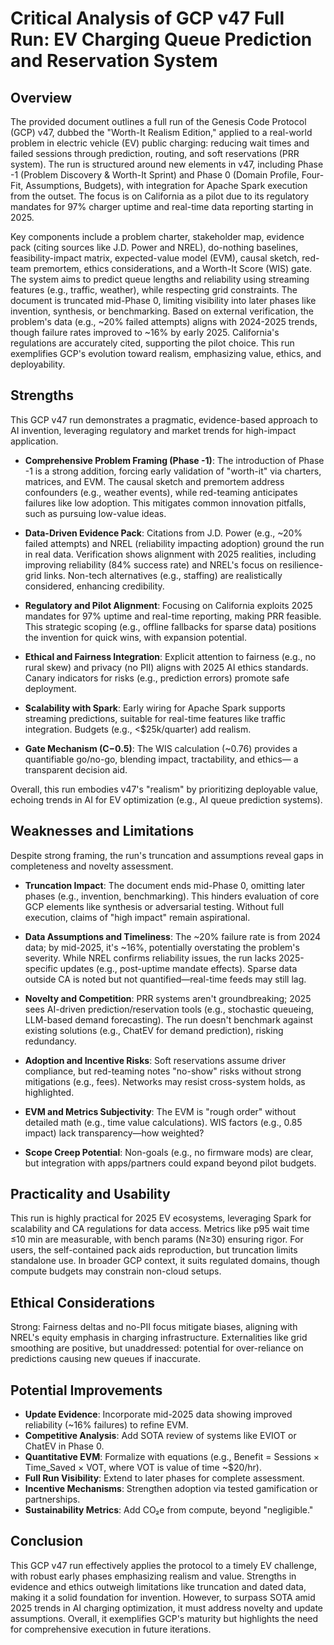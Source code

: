 # Critical Analysis of GCP v47 Full Run: EV Charging Queue Prediction and Reservation System

## Overview
The provided document outlines a full run of the Genesis Code Protocol (GCP) v47, dubbed the "Worth-It Realism Edition," applied to a real-world problem in electric vehicle (EV) public charging: reducing wait times and failed sessions through prediction, routing, and soft reservations (PRR system). The run is structured around new elements in v47, including Phase -1 (Problem Discovery & Worth-It Sprint) and Phase 0 (Domain Profile, Four-Fit, Assumptions, Budgets), with integration for Apache Spark execution from the outset. The focus is on California as a pilot due to its regulatory mandates for 97% charger uptime and real-time data reporting starting in 2025.

Key components include a problem charter, stakeholder map, evidence pack (citing sources like J.D. Power and NREL), do-nothing baselines, feasibility-impact matrix, expected-value model (EVM), causal sketch, red-team premortem, ethics considerations, and a Worth-It Score (WIS) gate. The system aims to predict queue lengths and reliability using streaming features (e.g., traffic, weather), while respecting grid constraints. The document is truncated mid-Phase 0, limiting visibility into later phases like invention, synthesis, or benchmarking. Based on external verification, the problem's data (e.g., ~20% failed attempts) aligns with 2024-2025 trends, though failure rates improved to ~16% by early 2025. California's regulations are accurately cited, supporting the pilot choice. This run exemplifies GCP's evolution toward realism, emphasizing value, ethics, and deployability.

## Strengths
This GCP v47 run demonstrates a pragmatic, evidence-based approach to AI invention, leveraging regulatory and market trends for high-impact application.

- **Comprehensive Problem Framing (Phase -1)**: The introduction of Phase -1 is a strong addition, forcing early validation of "worth-it" via charters, matrices, and EVM. The causal sketch and premortem address confounders (e.g., weather events), while red-teaming anticipates failures like low adoption. This mitigates common innovation pitfalls, such as pursuing low-value ideas.

- **Data-Driven Evidence Pack**: Citations from J.D. Power (e.g., ~20% failed attempts) and NREL (reliability impacting adoption) ground the run in real data. Verification shows alignment with 2025 realities, including improving reliability (84% success rate) and NREL's focus on resilience-grid links. Non-tech alternatives (e.g., staffing) are realistically considered, enhancing credibility.

- **Regulatory and Pilot Alignment**: Focusing on California exploits 2025 mandates for 97% uptime and real-time reporting, making PRR feasible. This strategic scoping (e.g., offline fallbacks for sparse data) positions the invention for quick wins, with expansion potential.

- **Ethical and Fairness Integration**: Explicit attention to fairness (e.g., no rural skew) and privacy (no PII) aligns with 2025 AI ethics standards. Canary indicators for risks (e.g., prediction errors) promote safe deployment.

- **Scalability with Spark**: Early wiring for Apache Spark supports streaming predictions, suitable for real-time features like traffic integration. Budgets (e.g., <$25k/quarter) add realism.

- **Gate Mechanism (C−0.5)**: The WIS calculation (~0.76) provides a quantifiable go/no-go, blending impact, tractability, and ethics— a transparent decision aid.

Overall, this run embodies v47's "realism" by prioritizing deployable value, echoing trends in AI for EV optimization (e.g., AI queue prediction systems).

## Weaknesses and Limitations
Despite strong framing, the run's truncation and assumptions reveal gaps in completeness and novelty assessment.

- **Truncation Impact**: The document ends mid-Phase 0, omitting later phases (e.g., invention, benchmarking). This hinders evaluation of core GCP elements like synthesis or adversarial testing. Without full execution, claims of "high impact" remain aspirational.

- **Data Assumptions and Timeliness**: The ~20% failure rate is from 2024 data; by mid-2025, it's ~16%, potentially overstating the problem's severity. While NREL confirms reliability issues, the run lacks 2025-specific updates (e.g., post-uptime mandate effects). Sparse data outside CA is noted but not quantified—real-time feeds may still lag.

- **Novelty and Competition**: PRR systems aren't groundbreaking; 2025 sees AI-driven prediction/reservation tools (e.g., stochastic queueing, LLM-based demand forecasting). The run doesn't benchmark against existing solutions (e.g., ChatEV for demand prediction), risking redundancy.

- **Adoption and Incentive Risks**: Soft reservations assume driver compliance, but red-teaming notes "no-show" risks without strong mitigations (e.g., fees). Networks may resist cross-system holds, as highlighted.

- **EVM and Metrics Subjectivity**: The EVM is "rough order" without detailed math (e.g., time value calculations). WIS factors (e.g., 0.85 impact) lack transparency—how weighted?

- **Scope Creep Potential**: Non-goals (e.g., no firmware mods) are clear, but integration with apps/partners could expand beyond pilot budgets.

## Practicality and Usability
This run is highly practical for 2025 EV ecosystems, leveraging Spark for scalability and CA regulations for data access. Metrics like p95 wait time ≤10 min are measurable, with bench params (N≥30) ensuring rigor. For users, the self-contained pack aids reproduction, but truncation limits standalone use. In broader GCP context, it suits regulated domains, though compute budgets may constrain non-cloud setups.

## Ethical Considerations
Strong: Fairness deltas and no-PII focus mitigate biases, aligning with NREL's equity emphasis in charging infrastructure. Externalities like grid smoothing are positive, but unaddressed: potential for over-reliance on predictions causing new queues if inaccurate.

## Potential Improvements
- **Update Evidence**: Incorporate mid-2025 data showing improved reliability (~16% failures) to refine EVM.
- **Competitive Analysis**: Add SOTA review of systems like EVIOT or ChatEV in Phase 0.
- **Quantitative EVM**: Formalize with equations (e.g., Benefit = Sessions × Time_Saved × VOT, where VOT is value of time ~$20/hr).
- **Full Run Visibility**: Extend to later phases for complete assessment.
- **Incentive Mechanisms**: Strengthen adoption via tested gamification or partnerships.
- **Sustainability Metrics**: Add CO₂e from compute, beyond "negligible."

## Conclusion
This GCP v47 run effectively applies the protocol to a timely EV challenge, with robust early phases emphasizing realism and value. Strengths in evidence and ethics outweigh limitations like truncation and dated data, making it a solid foundation for invention. However, to surpass SOTA amid 2025 trends in AI charging optimization, it must address novelty and update assumptions. Overall, it exemplifies GCP's maturity but highlights the need for comprehensive execution in future iterations.